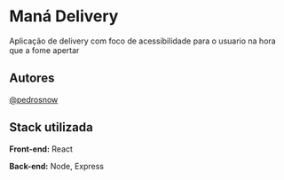 
# Maná Delivery

Aplicação de delivery com foco de acessibilidade para o usuario na hora que a fome apertar


## Autores


 [@pedrosnow](https://github.com/pedrosnow)

## Stack utilizada

**Front-end:** React

**Back-end:** Node, Express


